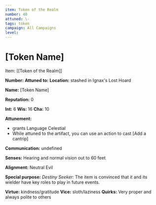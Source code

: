 ```yaml
---
item: Token of the Realm
number: 40
attuned: \-
tags: token
campaign: All Campaigns
level:
---
```

# [Token Name]



Item: [[Token of the Realm]]

**Number:** 
**Attuned to:**
**Location:** stashed in Ignax's Lost Hoard

**Name:** [Token Name]

**Reputation:** 0

**Int:** 6
**Wis:** 16
**Cha:** 10

**Attunement:**
* grants Language Celestial
* While attuned to the artifact, you can use an action to cast [Add a cantrip]

**Communication:** undefined

**Senses:** Hearing and normal vision out to 60 feet

**Alignment:** Neutral Evil

**Special purpose:** _Destiny Seeker:_ The item is convinced that it and its wielder have key roles to play in future events.

**Virtue:** kindness/gratitude
**Vice:** sloth/laziness
**Quirks:** Very proper and always polite to others